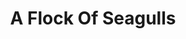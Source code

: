---
title: "A Flock Of Seagulls"
summary: "A Flock of Seagulls are an English new wave band formed in Liverpool in 1979. The group, whose best-known line-up comprised Mike Score, Ali Score, Frank Maudsley and Paul Reynolds, hit the peak of their chart success in the early 1980s.The group had a string of international hit singles including \"I Ran \" , \"Space Age Love Song\" , \"Wishing \" , and \"The More You Live, the More You Love\" . Their video for \"I Ran \" received airplay on MTV during the Second British Invasion. The band won a Grammy Award in 1983 for their instrumental \"D.N.A.\" .In 2018, the members of the original lineup came together to record an album with the Prague Philharmonic Orchestra entitled Ascension. In 2021, the original lineup once again reunited temporarily to record another album with the Prague Philharmonic Orchestra entitled String Theory."
image: "a-flock-of-seagulls.jpg"
apple_music_artist_url: "https://music.apple.com/gb/artist/a-flock-of-seagulls/2323031"
wikipedia_url: "https://en.wikipedia.org/wiki/A_Flock_of_Seagulls"
---